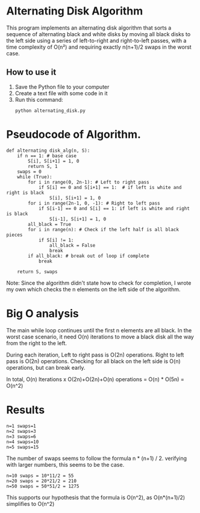 # Alternating Disk Algorithm

This program implements an alternating disk algorithm that sorts a sequence of alternating black and white disks by moving all black disks to the left side using a series of left-to-right and right-to-left passes, with a time complexity of O(n²) and requiring exactly n(n+1)/2 swaps in the worst case.

## How to use it

1. Save the Python file to your computer
2. Create a text file with some code in it
3. Run this command:
   ```
   python alternating_disk.py
   ```

# Pseudocode of Algorithm.
```
def alternating disk_alg(n, S): 
    if n == 1: # base case 
        S[i], S[i+1] = 1, 0
        return S, 1
    swaps = 0
    while (True):
        for i in range(0, 2n-1): # Left to right pass
            if S[i] == 0 and S[i+1] == 1:  # if left is white and right is black
                S[i], S[i+1] = 1, 0
        for i in range(2n-1, 0, -1): # Right to left pass
            if S[i-1] == 0 and S[i] == 1: if left is white and right is black
                S[i-1], S[i+1] = 1, 0
        all_black = True 
        for i in range(n): # Check if the left half is all black pieces
            if S[i] != 1:
                all_black = False
                break
        if all_black: # break out of loop if complete
            break

    return S, swaps
```

Note: Since the algorithm didn't state how to check for completion, I wrote my own which checks the n elements on the left side of the algorithm.

# Big O analysis
The main while loop continues until the first n elements are all black. In the worst case scenario, it need O(n) iterations to move a black disk all the way from the right to the left.

During each iteration, 
Left to right pass is O(2n) operations.
Right to left pass is O(2n) operations.
Checking for all black on the left side is O(n) operations, but can break early.

In total,
O(n) Iterations x
O(2n)+O(2n)+O(n) operations
= O(n) * O(5n)
= O(n^2)

# Results
```
n=1 swaps=1
n=2 swaps=3
n=3 swaps=6
n=4 swaps=10
n=5 swaps=15
```
The number of swaps seems to follow the formula n * (n+1) / 2.
verifying with larger numbers, this seems to be the case.

```
n=10 swaps = 10*11/2 = 55
n=20 swaps = 20*21/2 = 210
n=50 swaps = 50*51/2 = 1275
```
This supports our hypothesis that the formula is O(n^2), as O(n*(n+1)/2) simplifies to O(n^2)
